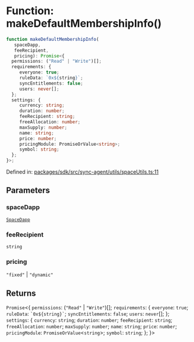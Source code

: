 # Function: makeDefaultMembershipInfo()

```ts
function makeDefaultMembershipInfo(
   spaceDapp, 
   feeRecipient, 
   pricing): Promise<{
  permissions: ("Read" | "Write")[];
  requirements: {
     everyone: true;
     ruleData: `0x${string}`;
     syncEntitlements: false;
     users: never[];
  };
  settings: {
     currency: string;
     duration: number;
     feeRecipient: string;
     freeAllocation: number;
     maxSupply: number;
     name: string;
     price: number;
     pricingModule: PromiseOrValue<string>;
     symbol: string;
  };
}>;
```

Defined in: [packages/sdk/src/sync-agent/utils/spaceUtils.ts:11](https://github.com/towns-protocol/towns/blob/0db1fd0ac7258e8db8cedfb6183e8eade8284fa1/packages/sdk/src/sync-agent/utils/spaceUtils.ts#L11)

## Parameters

### spaceDapp

[`SpaceDapp`](../../Towns-Protocol-Web3/classes/SpaceDapp.md)

### feeRecipient

`string`

### pricing

`"fixed"` | `"dynamic"`

## Returns

`Promise`\<\{
  `permissions`: (`"Read"` \| `"Write"`)[];
  `requirements`: \{
     `everyone`: `true`;
     `ruleData`: `` `0x${string}` ``;
     `syncEntitlements`: `false`;
     `users`: `never`[];
  \};
  `settings`: \{
     `currency`: `string`;
     `duration`: `number`;
     `feeRecipient`: `string`;
     `freeAllocation`: `number`;
     `maxSupply`: `number`;
     `name`: `string`;
     `price`: `number`;
     `pricingModule`: `PromiseOrValue`\<`string`\>;
     `symbol`: `string`;
  \};
\}\>
